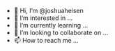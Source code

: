- 👋 Hi, I’m @joshuaheisen
- 👀 I’m interested in ...
- 🌱 I’m currently learning ...
- 💞️ I’m looking to collaborate on ...
- 📫 How to reach me ...

<!---
joshuaheisen/joshuaheisen is a ✨ special ✨ repository because its `README.md` (this file) appears on your GitHub profile.
You can click the Preview link to take a look at your changes.
--->
